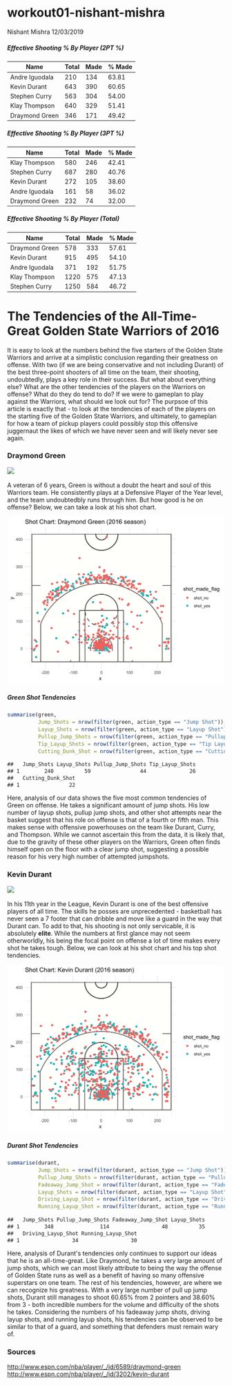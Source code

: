 workout01-nishant-mishra
================
Nishant Mishra
12/03/2019

##### Effective Shooting % By Player (2PT %)

| Name           | Total | Made | % Made |
|----------------|-------|------|--------|
| Andre Iguodala | 210   | 134  | 63.81  |
| Kevin Durant   | 643   | 390  | 60.65  |
| Stephen Curry  | 563   | 304  | 54.00  |
| Klay Thompson  | 640   | 329  | 51.41  |
| Draymond Green | 346   | 171  | 49.42  |

##### Effective Shooting % By Player (3PT %)

| Name           | Total | Made | % Made |
|----------------|-------|------|--------|
| Klay Thompson  | 580   | 246  | 42.41  |
| Stephen Curry  | 687   | 280  | 40.76  |
| Kevin Durant   | 272   | 105  | 38.60  |
| Andre Iguodala | 161   | 58   | 36.02  |
| Draymond Green | 232   | 74   | 32.00  |

##### Effective Shooting % By Player (Total)

| Name           | Total | Made | % Made |
|----------------|-------|------|--------|
| Draymond Green | 578   | 333  | 57.61  |
| Kevin Durant   | 915   | 495  | 54.10  |
| Andre Iguodala | 371   | 192  | 51.75  |
| Klay Thompson  | 1220  | 575  | 47.13  |
| Stephen Curry  | 1250  | 584  | 46.72  |

The Tendencies of the All-Time-Great Golden State Warriors of 2016
==================================================================

It is easy to look at the numbers behind the five starters of the Golden State Warriors and arrive at a simplistic conclusion regarding their greatness on offense. With two (if we are being conservative and not including Durant) of the best three-point shooters of all time on the team, their shooting, undoubtedly, plays a key role in their success. But what about everything else? What are the other tendencies of the players on the Warriors on offense? What do they do tend to do? If we were to gameplan to play against the Warriors, what should we look out for? The purpsoe of this article is exactly that - to look at the tendencies of each of the players on the starting five of the Golden State Warriors, and ultimately, to gameplan for how a team of pickup players could possibly stop this offensive juggernaut the likes of which we have never seen and will likely never see again.

### Draymond Green

![](http://a.espncdn.com/combiner/i?img=/i/headshots/nba/players/full/6589.png&w=350&h=254)

A veteran of 6 years, Green is without a doubt the heart and soul of this Warriors team. He consistently plays at a Defensive Player of the Year level, and the team undoubtedbly runs through him. But how good is he on offense? Below, we can take a look at his shot chart.

![](https://github.com/nishant-m/workout01/blob/master/workout01/images/draymond-green-shot-chart.png?raw=true)

##### Green Shot Tendencies

``` r
summarise(green, 
          Jump_Shots = nrow(filter(green, action_type == "Jump Shot")),
          Layup_Shots = nrow(filter(green, action_type == "Layup Shot")),
          Pullup_Jump_Shots = nrow(filter(green, action_type == "Pullup Jump shot")),
          Tip_Layup_Shots = nrow(filter(green, action_type == "Tip Layup Shot")),
          Cutting_Dunk_Shot = nrow(filter(green, action_type == "Cutting Dunk Shot")))
```

    ##   Jump_Shots Layup_Shots Pullup_Jump_Shots Tip_Layup_Shots
    ## 1        240          59                44              26
    ##   Cutting_Dunk_Shot
    ## 1                22

Here, analysis of our data shows the five most common tendencies of Green on offense. He takes a significant amount of jump shots. His low number of layup shots, pullup jump shots, and other shot attempts near the basket suggest that his role on offense is that of a fourth or fifth man. This makes sense with offensive powerhouses on the team like Durant, Curry, and Thompson. While we cannot ascertain this from the data, it is likely that, due to the gravity of these other players on the Warriors, Green often finds himself open on the floor with a clear jump shot, suggesting a possible reason for his very high number of attempted jumpshots.

### Kevin Durant

![](http://a.espncdn.com/combiner/i?img=/i/headshots/nba/players/full/3202.png&w=350&h=254)

In his 11th year in the League, Kevin Durant is one of the best offensive players of all time. The skills he posses are unprecedented - basketball has never seen a 7 footer that can dribble and move like a guard in the way that Durant can. To add to that, his shooting is not only servicable, it is absolutely **elite**. While the numbers at first glance may not seem otherworldly, his being the focal point on offense a lot of time makes every shot he takes tough. Below, we can look at his shot chart and his top shot tendencies.

![](https://github.com/nishant-m/workout01/blob/master/workout01/images/kevin-durant-shot-chart.png?raw=true)

##### Durant Shot Tendencies

``` r
summarise(durant, 
          Jump_Shots = nrow(filter(durant, action_type == "Jump Shot")),
          Pullup_Jump_Shots = nrow(filter(durant, action_type == "Pullup Jump shot")),
          Fadeaway_Jump_Shot = nrow(filter(durant, action_type == "Fadeaway Jump Shot")),
          Layup_Shots = nrow(filter(durant, action_type == "Layup Shot")),
          Driving_Layup_Shot = nrow(filter(durant, action_type == "Driving Layup Shot")),
          Running_Layup_Shot = nrow(filter(durant, action_type == "Running Layup Shot")))
```

    ##   Jump_Shots Pullup_Jump_Shots Fadeaway_Jump_Shot Layup_Shots
    ## 1        348               114                 48          35
    ##   Driving_Layup_Shot Running_Layup_Shot
    ## 1                 34                 30

Here, analysis of Durant's tendencies only continues to support our ideas that he is an all-time-great. Like Draymond, he takes a very large amount of jump shots, which we can most likely attribute to being the way the offense of Golden State runs as well as a benefit of having so many offensive superstars on one team. The rest of his tendencies, however, are where we can recognize his greatness. With a very large number of pull up jump shots, Durant still manages to shoot 60.65% from 2 pointers and 38.60% from 3 - both incredible numbers for the volume and difficulty of the shots he takes. Considering the numbers of his fadeaway jump shots, driving layup shots, and running layup shots, his tendencies can be observed to be similar to that of a guard, and something that defenders must remain wary of.

### Sources

<http://www.espn.com/nba/player/_/id/6589/draymond-green> <http://www.espn.com/nba/player/_/id/3202/kevin-durant>
